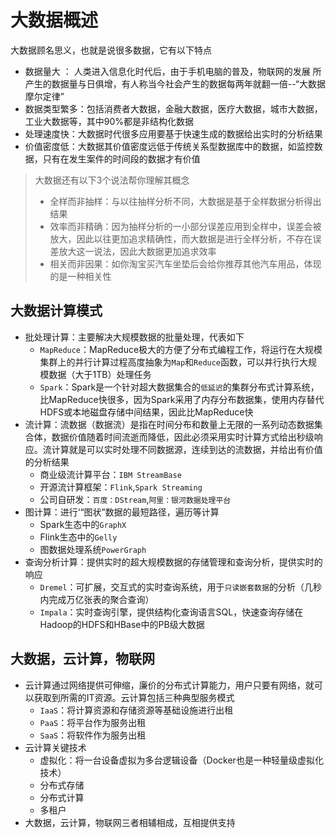 # 大数据概述
大数据顾名思义，也就是说很多数据，它有以下特点<br>
- 数据量大 ： 人类进入信息化时代后，由于手机电脑的普及，物联网的发展
所产生的数据量与日俱增，有人称当今社会产生的数据每两年就翻一倍--“大数据摩尔定律”
- 数据类型繁多：包括消费者大数据，金融大数据，医疗大数据，城市大数据，工业大数据等，其中90%都是非结构化数据
- 处理速度快：大数据时代很多应用要基于快速生成的数据给出实时的分析结果
- 价值密度低：大数据其价值密度远低于传统关系型数据库中的数据，如监控数据，只有在发生案件的时间段的数据才有价值
> 大数据还有以下3个说法帮你理解其概念
>- 全样而非抽样：与以往抽样分析不同，大数据是基于全样数据分析得出结果
>- 效率而非精确：因为抽样分析的一小部分误差应用到全样中，误差会被放大，因此以往更加追求精确性，而大数据是进行全样分析，不存在误差放大这一说法，因此大数据更加追求效率
>- 相关而非因果：如你淘宝买汽车坐垫后会给你推荐其他汽车用品，体现的是一种相关性

## 大数据计算模式
- 批处理计算：主要解决大规模数据的批量处理，代表如下
    - `MapReduce`：MapReduce极大的方便了分布式编程工作，将运行在大规模集群上的并行计算过程高度抽象为`Map`和`Reduce`函数，可以并行执行大规模数据（大于1TB）处理任务 
    - `Spark`：Spark是一个针对超大数据集合的`低延迟`的集群分布式计算系统，比MapReduce快很多，因为Spark采用了内存分布数据集，使用内存替代HDFS或本地磁盘存储中间结果，因此比MapReduce快
- 流计算：流数据（数据流）是指在时间分布和数量上无限的一系列动态数据集合体，数据价值随着时间流逝而降低，因此必须采用实时计算方式给出秒级响应。流计算就是可以实时处理不同数据源，连续到达的流数据，并给出有价值的分析结果
    - 商业级流计算平台：`IBM StreamBase`
    - 开源流计算框架：`Flink`,`Spark Streaming`
    - 公司自研发：`百度：DStream`,`阿里：银河数据处理平台`
- 图计算：进行‘“图状”数据的最短路径，遍历等计算
    - Spark生态中的`GraphX`
    - Flink生态中的`Gelly`
    - 图数据处理系统`PowerGraph`
- 查询分析计算：提供实时的超大规模数据的存储管理和查询分析，提供实时的响应
    - `Dremel`：可扩展，交互式的实时查询系统，用于`只读嵌套数据`的分析（几秒内完成万亿张表的聚合查询）
    - `Impala`：实时查询引擎，提供结构化查询语言SQL，快速查询存储在Hadoop的HDFS和HBase中的PB级大数据
## 大数据，云计算，物联网
- 云计算通过网络提供可伸缩，廉价的分布式计算能力，用户只要有网络，就可以获取到所需的IT资源。云计算包括三种典型服务模式
    - `IaaS`：将计算资源和存储资源等基础设施进行出租
    - `PaaS`：将平台作为服务出租
    - `SaaS`：将软件作为服务出租
- 云计算关键技术
    - 虚拟化：将一台设备虚拟为多台逻辑设备（Docker也是一种轻量级虚拟化技术） 
    - 分布式存储
    - 分布式计算
    - 多租户    
- 大数据，云计算，物联网三者相辅相成，互相提供支持               
